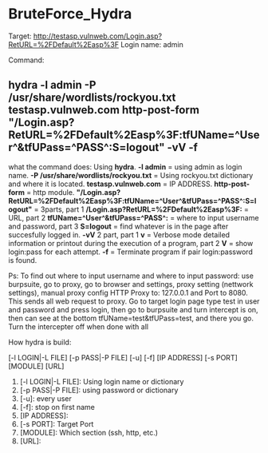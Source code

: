 # BruteForce_Hydra

Target: http://testasp.vulnweb.com/Login.asp?RetURL=%2FDefault%2Easp%3F
Login name: admin

Command: 
## hydra -l admin -P /usr/share/wordlists/rockyou.txt testasp.vulnweb.com http-post-form "/Login.asp?RetURL=%2FDefault%2Easp%3F:tfUName=^User^&tfUPass=^PASS^:S=logout" -vV -f

what the command does:
Using **hydra**. **-l admin** = using admin as login name. **-P /usr/share/wordlists/rockyou.txt** = Using rockyou.txt dictionary and where it is located. **testasp.vulnweb.com** = IP ADDRESS. **http-post-form** = http module. **"/Login.asp?RetURL=%2FDefault%2Easp%3F:tfUName=^User^&tfUPass=^PASS^:S=logout"** = 3parts, part 1 **/Login.asp?RetURL=%2FDefault%2Easp%3F:** = URL, part 2 **tfUName=^User^&tfUPass=^PASS^:** = where to input username and password, part 3 **S=logout** = find whatever is in the page after succesfully logged in. **-vV** 2 part, part 1 **v** = Verbose mode detailed information or printout during the execution of a program, part 2 **V** = show login:pass for each attempt. **-f** = Terminate program if pair login:password is found.

Ps: To find out where to input username and where to input password: use burpsuite, go to proxy, go to browser and settings, proxy setting (nettwork settings), manual proxy config HTTP Proxy to: 127.0.0.1 and Port to 8080. This sends all web request to proxy. Go to target login page type test in user and password and press login, then go to burpsuite and turn intercept is on, then can see at the bottom tfUName=test&tfUPass=test, and there you go.
Turn the intercepter off when done with all

How hydra is build:

[-l LOGIN|-L FILE] [-p PASS|-P FILE] [-u] [-f] [IP ADDRESS] [-s PORT] [MODULE] [URL]

1. [-l LOGIN|-L FILE]: Using login name or dictionary 
2. [-p PASS|-P FILE]: using password or dictionary
3. [-u]: every user  
4. [-f]: stop on first name
5. [IP ADDRESS]:
6. [-s PORT]: Target Port
7. [MODULE]: Which section (ssh, http, etc.)
8. [URL]:




